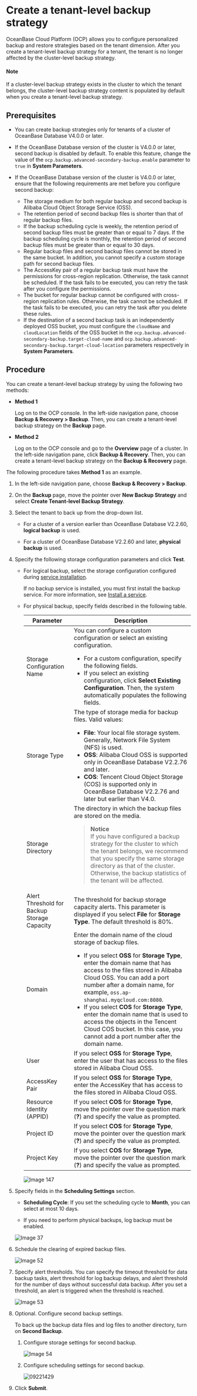 # Create a tenant-level backup strategy

OceanBase Cloud Platform (OCP) allows you to configure personalized backup and restore strategies based on the tenant dimension. After you create a tenant-level backup strategy for a tenant, the tenant is no longer affected by the cluster-level backup strategy.

<main id="notice" type='explain'>
<h4>Note</h4>
<p>If a cluster-level backup strategy exists in the cluster to which the tenant belongs, the cluster-level backup strategy content is populated by default when you create a tenant-level backup strategy. </p>
</main>

## Prerequisites

* You can create backup strategies only for tenants of a cluster of OceanBase Database V4.0.0 or later.

* If the OceanBase Database version of the cluster is V4.0.0 or later, second backup is disabled by default. To enable this feature, change the value of the `ocp.backup.advanced-secondary-backup.enable` parameter to `true` in **System Parameters**.

* If the OceanBase Database version of the cluster is V4.0.0 or later, ensure that the following requirements are met before you configure second backup:

  * The storage medium for both regular backup and second backup is Alibaba Cloud Object Storage Service (OSS).
  * The retention period of second backup files is shorter than that of regular backup files.
  * If the backup scheduling cycle is weekly, the retention period of second backup files must be greater than or equal to 7 days. If the backup scheduling cycle is monthly, the retention period of second backup files must be greater than or equal to 30 days.
  * Regular backup files and second backup files cannot be stored in the same bucket. In addition, you cannot specify a custom storage path for second backup files.
  * The AccessKey pair of a regular backup task must have the permissions for cross-region replication. Otherwise, the task cannot be scheduled. If the task fails to be executed, you can retry the task after you configure the permissions.
  * The bucket for regular backup cannot be configured with cross-region replication rules. Otherwise, the task cannot be scheduled. If the task fails to be executed, you can retry the task after you delete these rules.
  * If the destination of a second backup task is an independently deployed OSS bucket, you must configure the `cloudName` and `cloudLocation` fields of the OSS bucket in the `ocp.backup.advanced-secondary-backup.target-cloud-name` and `ocp.backup.advanced-secondary-backup.target-cloud-location` parameters respectively in **System Parameters**.

## Procedure

You can create a tenant-level backup strategy by using the following two methods:

* **Method 1**

   Log on to the OCP console. In the left-side navigation pane, choose **Backup & Recovery > Backup**. Then, you can create a tenant-level backup strategy on the **Backup** page.

* **Method 2**

   Log on to the OCP console and go to the **Overview** page of a cluster. In the left-side navigation pane, click **Backup & Recovery**. Then, you can create a tenant-level backup strategy on the **Backup & Recovery** page.

The following procedure takes **Method 1** as an example.

1. In the left-side navigation pane, choose **Backup & Recovery > Backup**.

2. On the **Backup** page, move the pointer over **New Backup Strategy** and select **Create Tenant-level Backup Strategy**.

3. Select the tenant to back up from the drop-down list.

   * For a cluster of a version earlier than OceanBase Database V2.2.60, **logical backup** is used.

   * For a cluster of OceanBase Database V2.2.60 and later, **physical backup** is used.

4. Specify the following storage configuration parameters and click **Test**.

   * For logical backup, select the storage configuration configured during [service installation](../../1000.manage-backup-and-recovery-service/200.installation-services.md).

      If no backup service is installed, you must first install the backup service. For more information, see [Install a service](../../1000.manage-backup-and-recovery-service/200.installation-services.md).

   * For physical backup, specify fields described in the following table.

      | Parameter | Description |
      |-----|---|
      | Storage Configuration Name | You can configure a custom configuration or select an existing configuration.  <ul><li>For a custom configuration, specify the following fields. </li><li> If you select an existing configuration, click **Select Existing Configuration**. Then, the system automatically populates the following fields. </li></ul> |
      | Storage Type | The type of storage media for backup files. Valid values: <ul><li>**File**: Your local file storage system. Generally, Network File System (NFS) is used. </li><li> **OSS**: Alibaba Cloud OSS is supported only in OceanBase Database V2.2.76 and later.    </li><li> **COS**: Tencent Cloud Object Storage (COS) is supported only in OceanBase Database V2.2.76 and later but earlier than V4.0.  </li></ul> |
      | Storage Directory | The directory in which the backup files are stored on the media.   <blockquote>**Notice**</br>If you have configured a backup strategy for the cluster to which the tenant belongs, we recommend that you specify the same storage directory as that of the cluster. Otherwise, the backup statistics of the tenant will be affected. </blockquote> |
      | Alert Threshold for Backup Storage Capacity | The threshold for backup storage capacity alerts. This parameter is displayed if you select **File** for **Storage Type**. The default threshold is 80%.  |
      | Domain | Enter the domain name of the cloud storage of backup files. <ul><li>If you select **OSS** for **Storage Type**, enter the domain name that has access to the files stored in Alibaba Cloud OSS. You can add a port number after a domain name, for example, `oss.ap-shanghai.myqcloud.com:8080`. </li><li> If you select **COS** for **Storage Type**, enter the domain name that is used to access the objects in the Tencent Cloud COS bucket. In this case, you cannot add a port number after the domain name. </li></ul> |
      | User | If you select **OSS** for **Storage Type**, enter the user that has access to the files stored in Alibaba Cloud OSS.  |
      | AccessKey Pair | If you select **OSS** for **Storage Type**, enter the AccessKey that has access to the files stored in Alibaba Cloud OSS.  |
      | Resource Identity (APPID) | If you select **COS** for **Storage Type**, move the pointer over the question mark (**?**)  and specify the value as prompted.  |
      | Project ID | If you select **COS** for **Storage Type**, move the pointer over the question mark (**?**)  and specify the value as prompted.  |
      | Project Key | If you select **COS** for **Storage Type**, move the pointer over the question mark (**?**)  and specify the value as prompted.  |

      ![Image 147](https://obbusiness-private.oss-cn-shanghai.aliyuncs.com/doc/img/ocp/401/%E7%A7%9F%E6%88%B7%E7%BA%A7%E5%AD%98%E5%82%A8%E9%85%8D%E7%BD%AE.png)

5. Specify fields in the **Scheduling Settings** section.

   * **Scheduling Cycle**: If you set the scheduling cycle to **Month**, you can select at most 10 days.

   * If you need to perform physical backups, log backup must be enabled.

   ![Image 37](https://obbusiness-private.oss-cn-shanghai.aliyuncs.com/doc/img/ocp/401/%E7%A7%9F%E6%88%B7%E7%BA%A7%E8%B0%83%E5%BA%A6%E9%85%8D%E7%BD%AE.png)

6. Schedule the clearing of expired backup files.

   ![Image 52](https://obbusiness-private.oss-cn-shanghai.aliyuncs.com/doc/img/ocp/401/%E7%A7%9F%E6%88%B7%E7%BA%A7%E8%BF%87%E6%9C%9F%E6%B8%85%E7%90%86.png)

7. Specify alert thresholds. You can specify the timeout threshold for data backup tasks, alert threshold for log backup delays, and alert threshold for the number of days without successful data backup. After you set a threshold, an alert is triggered when the threshold is reached.

   ![Image 53](https://obbusiness-private.oss-cn-shanghai.aliyuncs.com/doc/img/ocp/403-cn/%E6%8A%A5%E8%AD%A6%E9%98%88%E5%80%BC%E9%85%8D%E7%BD%AE1.png)

8. Optional. Configure second backup settings.

   To back up the backup data files and log files to another directory, turn on **Second Backup**.

   1. Configure storage settings for second backup.

      ![Image 54](https://obbusiness-private.oss-cn-shanghai.aliyuncs.com/doc/img/ocp/410/%E4%BA%8C%E6%AC%A1%E5%A4%87%E4%BB%BD%E8%B0%83%E5%BA%A6%E9%85%8D%E7%BD%AE-1.png)

   2. Configure scheduling settings for second backup.

      ![09221429](https://obbusiness-private.oss-cn-shanghai.aliyuncs.com/doc/img/ocp/410/%E4%BA%8C%E6%AC%A1%E5%A4%87%E4%BB%BD%E8%B0%83%E5%BA%A6%E9%85%8D%E7%BD%AE.png)

9. Click **Submit**.
